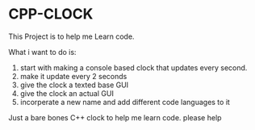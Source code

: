 # CPP-CLOCK
This Project is to help me Learn code.

What i want to do is:
1) start with making a console based clock that updates every second.
2) make it update every 2 seconds
3) give the clock a texted base GUI
4) give the clock an actual GUI
5) incorperate a new name and add different code languages to it


Just a bare bones C++ clock to help me learn code. please help
